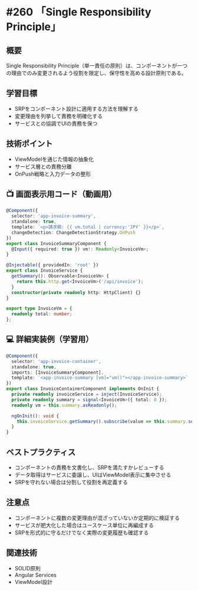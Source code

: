 # #260 「Single Responsibility Principle」

## 概要
Single Responsibility Principle（単一責任の原則）は、コンポーネントが一つの理由でのみ変更されるよう役割を限定し、保守性を高める設計原則である。

## 学習目標
- SRPをコンポーネント設計に適用する方法を理解する
- 変更理由を列挙して責務を明確化する
- サービスとの協調でUIの責務を保つ

## 技術ポイント
- ViewModelを通じた情報の抽象化
- サービス層との責務分離
- OnPush戦略と入力データの整形

## 📺 画面表示用コード（動画用）
```typescript
@Component({
  selector: 'app-invoice-summary',
  standalone: true,
  template: `<p>請求額: {{ vm.total | currency:'JPY' }}</p>`,
  changeDetection: ChangeDetectionStrategy.OnPush
})
export class InvoiceSummaryComponent {
  @Input({ required: true }) vm!: Readonly<InvoiceVm>;
}
```

```typescript
@Injectable({ providedIn: 'root' })
export class InvoiceService {
  getSummary(): Observable<InvoiceVm> {
    return this.http.get<InvoiceVm>('/api/invoice');
  }
  constructor(private readonly http: HttpClient) {}
}
```

```typescript
export type InvoiceVm = {
  readonly total: number;
};
```

## 💻 詳細実装例（学習用）
```typescript
@Component({
  selector: 'app-invoice-container',
  standalone: true,
  imports: [InvoiceSummaryComponent],
  template: `<app-invoice-summary [vm]="vm()"></app-invoice-summary>`
})
export class InvoiceContainerComponent implements OnInit {
  private readonly invoiceService = inject(InvoiceService);
  private readonly summary = signal<InvoiceVm>({ total: 0 });
  readonly vm = this.summary.asReadonly();

  ngOnInit(): void {
    this.invoiceService.getSummary().subscribe(value => this.summary.set(value));
  }
}
```

## ベストプラクティス
- コンポーネントの責務を文書化し、SRPを満たすかレビューする
- データ取得はサービスに委譲し、UIはViewModel表示に集中させる
- SRPを守れない場合は分割して役割を再定義する

## 注意点
- コンポーネントに複数の変更理由が混ざっていないか定期的に検証する
- サービスが肥大化した場合はユースケース単位に再編成する
- SRPを形式的に守るだけでなく実際の変更履歴も確認する

## 関連技術
- SOLID原則
- Angular Services
- ViewModel設計
